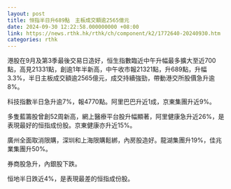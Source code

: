 ```yaml
---
layout: post
title: 恒指半日升689點　主板成交額逾2565億元
date: 2024-09-30 12:22:58.000000000 +08:00
link: https://news.rthk.hk/rthk/ch/component/k2/1772640-20240930.htm
categories: rthk
---
```


港股在9月及第3季最後交易日造好，恒生指數臨近中午升幅最多擴大至近700點，高見21331點，創逾1年半新高，中午收市報21321點，升689點，升幅3.3%，半日主板成交額逾2565億元，成交持續強勁，帶動港交所股價急升逾8%。

科技指數半日急升逾7%，報4770點。阿里巴巴升近1成，京東集團升近9%。

多隻藍籌股曾創52周新高，網上醫療平台股升幅顯著，阿里健康急升近26%，是表現最好的恒指成份股。京東健康亦升近15%。

廣州全面取消限購，深圳和上海限購鬆綁，內房股造好。龍湖集團升19%，佳兆業集團升50%。

券商股急升，內銀股下跌。

恒地半日跌近4%，是表現最差的恒指成份股。

